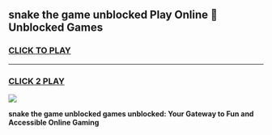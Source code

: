 
## snake the game unblocked Play Online 👋 Unblocked Games
<h3>
<a href="https://premium.freeplayer.one?title=snake_the_game_unblocked&ref=19F">CLICK TO PLAY</a></h3>
<hr>

<h3>
<a href="https://premium.freeplayer.one?title=snake_the_game_unblocked&ref=19F">CLICK 2 PLAY</a>
  
</h3>

<a href="https://premium.freeplayer.one?title=snake_the_game_unblocked&ref=19F"><img src="https://clearcache.store/games.png"></a>


**snake the game unblocked games unblocked: Your Gateway to Fun and Accessible Online Gaming**
